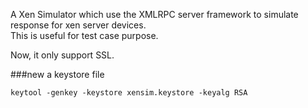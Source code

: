A Xen Simulator which use the XMLRPC server framework to simulate response for xen server devices.<br>
This is useful for test case purpose.<br>

Now, it only support SSL.

###new a keystore file
```
keytool -genkey -keystore xensim.keystore -keyalg RSA
```
